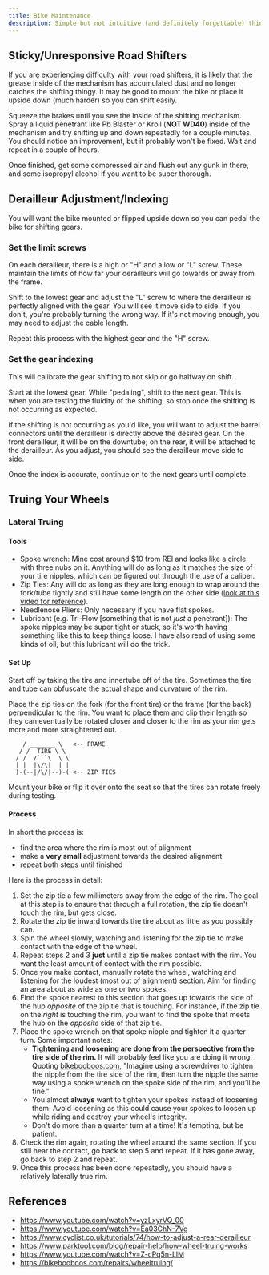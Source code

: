 ```yaml
---
title: Bike Maintenance
description: Simple but not intuitive (and definitely forgettable) things about maintaining my bike.
---
```


## Sticky/Unresponsive Road Shifters

If you are experiencing difficulty with your road shifters, it is likely that the grease inside of the mechanism has accumulated dust and no longer catches the shifting thingy. It may be good to mount the bike or place it upside down (much harder) so you can shift easily.

Squeeze the brakes until you see the inside of the shifting mechanism. Spray a liquid penetrant like Pb Blaster or Kroil (**NOT WD40**) inside of the mechanism and try shifting up and down repeatedly for a couple minutes. You should notice an improvement, but it probably won't be fixed. Wait and repeat in a couple of hours.

Once finished, get some compressed air and flush out any gunk in there, and some isopropyl alcohol if you want to be super thorough.

## Derailleur Adjustment/Indexing

You will want the bike mounted or flipped upside down so you can pedal the bike for shifting gears.

### Set the limit screws

On each derailleur, there is a high or "H" and a low or "L" screw. These maintain the limits of how far your derailleurs will go towards or away from the frame. 

Shift to the lowest gear and adjust the "L" screw to where the derailleur is perfectly aligned with the gear. You will see it move side to side. If you don't, you're probably turning the wrong way. If it's not moving enough, you may need to adjust the cable length.

Repeat this process with the highest gear and the "H" screw.

### Set the gear indexing

This will calibrate the gear shifting to not skip or go halfway on shift.

Start at the lowest gear. While "pedaling", shift to the next gear. This is when you are testing the fluidity of the shifting, so stop once the shifting is not occurring as expected.

If the shifting is not occurring as you'd like, you will want to adjust the barrel connectors until the derailleur is directly above the desired gear. On the front derailleur, it will be on the downtube; on the rear, it will be attached to the derailleur. As you adjust, you should see the derailleur move side to side. 

Once the index is accurate, continue on to the next gears until complete.

## Truing Your Wheels

### Lateral Truing

#### Tools

- Spoke wrench: Mine cost around $10 from REI and looks like a circle with three nubs on it. Anything will do as long as it matches the size of your tire nipples, which can be figured out through the use of a caliper.
- Zip Ties: Any will do as long as they are long enough to wrap around the fork/tube tightly and still have some length on the other side ([look at this video for reference](https://www.youtube.com/watch?v=Z-cPq5n-LlM)).
- Needlenose Pliers: Only necessary if you have flat spokes.
- Lubricant (e.g. Tri-Flow [something that is not *just* a penetrant]): The spoke nipples may be super tight or stuck, so it's worth having something like this to keep things loose. I have also read of using some kinds of oil, but this lubricant will do the trick.

#### Set Up

Start off by taking the tire and innertube off of the tire. Sometimes the tire and tube can obfuscate the actual shape and curvature of the rim.

Place the zip ties on the fork (for the front tire) or the frame (for the back) perpendicular to the rim. You want to place them and clip their length so they can eventually be rotated closer and closer to the rim as your rim gets more and more straightened out.

```
    / _______ \   <-- FRAME
   / /  TIRE \ \
  / /  /```\  \ \ 
  | |  |\/\|  | |
  )-(--|/\/|--)-( <-- ZIP TIES
```

Mount your bike or flip it over onto the seat so that the tires can rotate freely during testing. 

#### Process

In short the process is:

- find the area where the rim is most out of alignment
- make a **very small** adjustment towards the desired alignment
- repeat both steps until finished

Here is the process in detail:

1. Set the zip tie a few millimeters away from the edge of the rim. The goal at this step is to ensure that through a full rotation, the zip tie doesn't touch the rim, but gets close.
2. Rotate the zip tie inward towards the tire about as little as you possibly can.
3. Spin the wheel slowly, watching and listening for the zip tie to make contact with the edge of the wheel.
4. Repeat steps 2 and 3 **just** until a zip tie makes contact with the rim. You want the least amount of contact with the rim possible.
5. Once you make contact, manually rotate the wheel, watching and listening for the loudest (most out of alignment) section. Aim for finding an area about as wide as one or two spokes.
6. Find the spoke nearest to this section that goes up towards the side of the hub *opposite* of the zip tie that is touching. For instance, if the zip tie on the *right* is touching the rim, you want to find the spoke that meets the hub on the *opposite* side of that zip tie. 
7. Place the spoke wrench on that spoke nipple and tighten it a quarter turn.  Some important notes:
	* **Tightening and loosening are done from the perspective from the tire side of the rim.** It will probably feel like you are doing it wrong. Quoting [bikebooboos.com](https://bikebooboos.com/repairs/wheeltruing/), "Imagine using a screwdriver to tighten the nipple from the tire side of the rim, then turn the nipple the same way using a spoke wrench on the spoke side of the rim, and you’ll be fine."
	* You almost **always** want to tighten your spokes instead of loosening them. Avoid loosening as this could cause your spokes to loosen up while riding and destroy your wheel's integrity.
	* Don't do more than a quarter turn at a time! It's tempting, but be patient.
8. Check the rim again, rotating the wheel around the same section. If you still hear the contact, go back to step 5 and repeat. If it has gone away, go back to step 2 and repeat.
9. Once this process has been done repeatedly, you should have a relatively laterally true rim.

## References

- https://www.youtube.com/watch?v=yzLxyrVQ_00
- https://www.youtube.com/watch?v=Ea03ChN-7Vg
- https://www.cyclist.co.uk/tutorials/74/how-to-adjust-a-rear-derailleur
- https://www.parktool.com/blog/repair-help/how-wheel-truing-works
- https://www.youtube.com/watch?v=Z-cPq5n-LlM
- https://bikebooboos.com/repairs/wheeltruing/